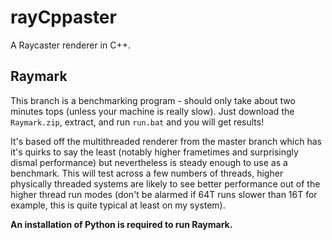 # rayCppaster
A Raycaster renderer in C++.

## Raymark
This branch is a benchmarking program - should only take about two minutes tops (unless your machine is really slow). Just download the `Raymark.zip`, extract, and run `run.bat` and you will get results!

It's based off the multithreaded renderer from the master branch which has it's quirks to say the least (notably higher frametimes and surprisingly dismal performance) but nevertheless is steady enough to use as a benchmark. This will test across a few numbers of threads, higher physically threaded systems are likely to see better performance out of the higher thread run modes (don't be alarmed if 64T runs slower than 16T for example, this is quite typical at least on my system).

**An installation of Python is required to run Raymark.**
